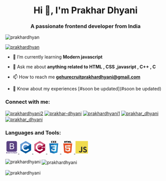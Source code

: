 <h1 align="center">Hi 👋, I'm Prakhar Dhyani</h1>
<h3 align="center">A passionate frontend developer from India</h3>

<p align="left"> <img src="https://komarev.com/ghpvc/?username=prakhardhyan&label=Profile%20views&color=0e75b6&style=flat" alt="prakhardhyan" /> </p>

<p align="left"> <a href="https://github.com/ryo-ma/github-profile-trophy"><img src="https://github-profile-trophy.vercel.app/?username=prakhardhyan" alt="prakhardhyan" /></a> </p>

- 🌱 I’m currently learning **Modern javascript**

- 💬 Ask me about **anything related to HTML , CSS ,javasript , C++ , C**

- 📫 How to reach me **gehurecruitprakhardhyani@gmail.com**

- 📄 Know about my experiences [#soon be updated](#soon be updated)

<h3 align="left">Connect with me:</h3>
<p align="left">
<a href="https://twitter.com/prakhardhyani2" target="blank"><img align="center" src="https://raw.githubusercontent.com/rahuldkjain/github-profile-readme-generator/master/src/images/icons/Social/twitter.svg" alt="prakhardhyani2" height="30" width="40" /></a>
<a href="https://linkedin.com/in/prakhar-dhyani" target="blank"><img align="center" src="https://raw.githubusercontent.com/rahuldkjain/github-profile-readme-generator/master/src/images/icons/Social/linked-in-alt.svg" alt="prakhar-dhyani" height="30" width="40" /></a>
<a href="https://www.codechef.com/users/prakhardhyani1" target="blank"><img align="center" src="https://cdn.jsdelivr.net/npm/simple-icons@3.1.0/icons/codechef.svg" alt="prakhardhyani1" height="30" width="40" /></a>
<a href="https://codeforces.com/profile/prakhar_dhyani" target="blank"><img align="center" src="https://cdn.jsdelivr.net/npm/simple-icons@3.0.1/icons/codeforces.svg" alt="prakhar_dhyani" height="30" width="40" /></a>
<a href="https://www.hackerearth.com/prakhar_dhyani" target="blank"><img align="center" src="https://raw.githubusercontent.com/rahuldkjain/github-profile-readme-generator/master/src/images/icons/Social/hackerearth.svg" alt="prakhar_dhyani" height="30" width="40" /></a>
</p>

<h3 align="left">Languages and Tools:</h3>
<p align="left"> <a href="https://getbootstrap.com" target="_blank"> <img src="https://raw.githubusercontent.com/devicons/devicon/master/icons/bootstrap/bootstrap-plain-wordmark.svg" alt="bootstrap" width="40" height="40"/> </a> <a href="https://www.cprogramming.com/" target="_blank"> <img src="https://raw.githubusercontent.com/devicons/devicon/master/icons/c/c-original.svg" alt="c" width="40" height="40"/> </a> <a href="https://www.w3schools.com/cpp/" target="_blank"> <img src="https://raw.githubusercontent.com/devicons/devicon/master/icons/cplusplus/cplusplus-original.svg" alt="cplusplus" width="40" height="40"/> </a> <a href="https://www.w3schools.com/css/" target="_blank"> <img src="https://raw.githubusercontent.com/devicons/devicon/master/icons/css3/css3-original-wordmark.svg" alt="css3" width="40" height="40"/> </a> <a href="https://www.w3.org/html/" target="_blank"> <img src="https://raw.githubusercontent.com/devicons/devicon/master/icons/html5/html5-original-wordmark.svg" alt="html5" width="40" height="40"/> </a> <a href="https://developer.mozilla.org/en-US/docs/Web/JavaScript" target="_blank"> <img src="https://raw.githubusercontent.com/devicons/devicon/master/icons/javascript/javascript-original.svg" alt="javascript" width="40" height="40"/> </a> </p>

<p><img align="left" src="https://github-readme-stats.vercel.app/api/top-langs?username=prakhardhyani&show_icons=true&locale=en&layout=compact" alt="prakhardhyani" /></p>

<p>&nbsp;<img align="center" src="https://github-readme-stats.vercel.app/api?username=prakhardhyani&show_icons=true&locale=en" alt="prakhardhyani" /></p>

<p><img align="center" src="https://github-readme-streak-stats.herokuapp.com/?user=prakhardhyani&" alt="prakhardhyani" /></p>
